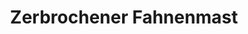 ---
layout: home
title: Zerbrochener Fahnenmast
equipment_subtype: Kampfstäbe
prerequisites:
  - [ 12, Str ]
range: 10
range_far:
damage:
  - [ 2d10, bludeoning ]
abilities:
  - Zweihändig
  - Schwungangriff
  - Schmettern und Stechen
  - Zerfledderte Fahne
  - Deckenbrecher

---